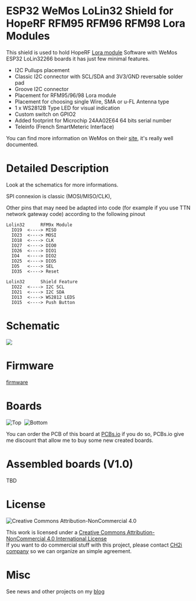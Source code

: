 ESP32 WeMos LoLin32 Shield for HopeRF RFM95 RFM96 RFM98 Lora Modules
====================================================================

This shield is used to hold HopeRF [Lora module][4] Software with WeMos ESP32 LoLin32266 boards it has just few minimal features. 
- I2C Pullups placement
- Classic I2C connector with SCL/SDA and 3V3/GND reversable solder pad
- Groove I2C connector
- Placement for RFM95/96/98 Lora module
- Placement for choosing single Wire, SMA or u-FL Antenna type 
- 1 x WS2812B Type LED for visual indication
- Custom switch on GPIO2
- Added footprint for Microchip 24AA02E64 64 bits serial number 
- Teleinfo (French SmartMeteric Interface)



You can find more information on WeMos on their [site][1], it's really well documented.

Detailed Description
====================

Look at the schematics for more informations.

SPI connexion is classic (MOSI/MISO/CLK), 


Other pins that may need be adapted into code (for example if you use TTN network gateway code) according to the following pinout


```
Lolin32      RFM9x Module
  IO19  <----> MISO
  IO23  <----> MOSI
  IO18  <----> CLK
  IO27  <----> DIO0
  IO26  <----> DIO1
  IO4   <----> DIO2
  IO25  <----> DIO5
  IO5   <----> SEL 
  IO35  <----> Reset 

Lolin32      Shield Feature
  IO22  <----> I2C SCL
  IO21  <----> I2C SDA
  IO13  <----> WS2812 LEDS
  IO15  <----> Push Button
```

Schematic  
=========

<img src="https://github.com/hallard/LoLin32-Lora/raw/master/pictures/LoLin32-Lora-sch.png">

Firmware  
========
[firmware](https://github.com/hallard/LoLin32-Lora/tree/master/firmware)  

Boards  
======
<img src="https://github.com/hallard/LoLin32-Lora/raw/master/pictures/LoLin32-Lora-top.png" alt="Top">&nbsp;
<img src="https://github.com/hallard/LoLin32-Lora/raw/master/pictures/LoLin32-Lora-bot.png" alt="Bottom">


You can order the PCB of this board at [PCBs.io][3] if you do so, PCBs.io give me discount that allow me to buy some new created boards.

Assembled boards (V1.0)
=======================

TBD   

License
=======

<img alt="Creative Commons Attribution-NonCommercial 4.0" src="https://i.creativecommons.org/l/by-nc/4.0/88x31.png">   

This work is licensed under a [Creative Commons Attribution-NonCommercial 4.0 International License](http://creativecommons.org/licenses/by-nc/4.0/)    
If you want to do commercial stuff with this project, please contact [CH2i company](https://ch2i.eu/en#support) so we can organize an simple agreement.

Misc
====
See news and other projects on my [blog][2] 
 
[1]: http://www.wemos.cc/wiki/doku.php?id=en:d1_mini
[2]: https://hallard.me
[3]: https://PCBs.io/share/zvZjL
[4]: http://www.hoperf.com/rf_transceiver/lora/
[5]: https://github.com/hallard/ESP-1ch-Gateway/
[6]: https://github.com/matthijskooijman/arduino-lmic/pull/34